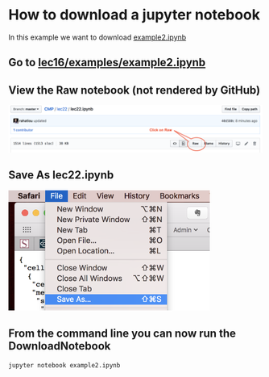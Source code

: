 # How to download a jupyter notebook
In this example we want to download [example2.ipynb](https://github.com/rahatlou/CMP/blob/CMP2019/lec16/examples/example2.ipynb)

## Go to [lec16/examples/example2.ipynb](https://github.com/rahatlou/CMP/blob/CMP2019/lec16/examples/example2.ipynb)

## View the __Raw__ notebook (not rendered by GitHub)
![view raw format](pynb-raw.png "click on Raw")

## Save As lec22.ipynb
<img src="pynb-save.png" alt="save file as" width="400"/>

## From the command line you can now run the DownloadNotebook
```
jupyter notebook example2.ipynb
```
